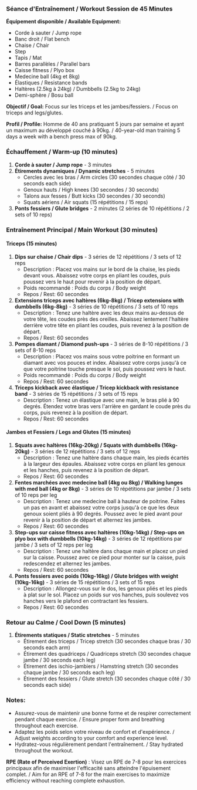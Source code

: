 ### Séance d'Entraînement / Workout Session de 45 Minutes

**Équipement disponible / Available Equipment:**
- Corde à sauter / Jump rope
- Banc droit / Flat bench
- Chaise / Chair
- Step
- Tapis / Mat
- Barres parallèles / Parallel bars
- Caisse fitness / Plyo box
- Medecine ball (4kg et 8kg)
- Élastiques / Resistance bands
- Haltères (2.5kg à 24kg) / Dumbbells (2.5kg to 24kg)
- Demi-sphère / Bosu ball

**Objectif / Goal:** Focus sur les triceps et les jambes/fessiers. / Focus on triceps and legs/glutes.

**Profil / Profile:** Homme de 40 ans pratiquant 5 jours par semaine et ayant un maximum au développé couché à 90kg. / 40-year-old man training 5 days a week with a bench press max of 90kg.

### Échauffement / Warm-up (10 minutes)
1. **Corde à sauter / Jump rope** - 3 minutes
2. **Étirements dynamiques / Dynamic stretches** - 5 minutes
   - Cercles avec les bras / Arm circles (30 secondes chaque côté / 30 seconds each side)
   - Genoux hauts / High knees (30 secondes / 30 seconds)
   - Talons aux fesses / Butt kicks (30 secondes / 30 seconds)
   - Squats aériens / Air squats (15 répétitions / 15 reps)
3. **Ponts fessiers / Glute bridges** - 2 minutes (2 séries de 10 répétitions / 2 sets of 10 reps)

### Entraînement Principal / Main Workout (30 minutes)
#### Triceps (15 minutes)
1. **Dips sur chaise / Chair dips** - 3 séries de 12 répétitions / 3 sets of 12 reps
   - Description : Placez vos mains sur le bord de la chaise, les pieds devant vous. Abaissez votre corps en pliant les coudes, puis poussez vers le haut pour revenir à la position de départ.
   - Poids recommandé : Poids du corps / Body weight
   - Repos / Rest: 60 secondes
2. **Extensions triceps avec haltères (6kg-8kg) / Tricep extensions with dumbbells (6kg-8kg)** - 3 séries de 10 répétitions / 3 sets of 10 reps
   - Description : Tenez une haltère avec les deux mains au-dessus de votre tête, les coudes près des oreilles. Abaissez lentement l'haltère derrière votre tête en pliant les coudes, puis revenez à la position de départ.
   - Repos / Rest: 60 secondes
3. **Pompes diamant / Diamond push-ups** - 3 séries de 8-10 répétitions / 3 sets of 8-10 reps
   - Description : Placez vos mains sous votre poitrine en formant un diamant avec vos pouces et index. Abaissez votre corps jusqu'à ce que votre poitrine touche presque le sol, puis poussez vers le haut.
   - Poids recommandé : Poids du corps / Body weight
   - Repos / Rest: 60 secondes
4. **Triceps kickback avec élastique / Tricep kickback with resistance band** - 3 séries de 15 répétitions / 3 sets of 15 reps
   - Description : Tenez un élastique avec une main, le bras plié à 90 degrés. Étendez votre bras vers l'arrière en gardant le coude près du corps, puis revenez à la position de départ.
   - Repos / Rest: 60 secondes

#### Jambes et Fessiers / Legs and Glutes (15 minutes)
1. **Squats avec haltères (16kg-20kg) / Squats with dumbbells (16kg-20kg)** - 3 séries de 12 répétitions / 3 sets of 12 reps
   - Description : Tenez une haltère dans chaque main, les pieds écartés à la largeur des épaules. Abaissez votre corps en pliant les genoux et les hanches, puis revenez à la position de départ.
   - Repos / Rest: 60 secondes
2. **Fentes marchées avec medecine ball (4kg ou 8kg) / Walking lunges with med ball (4kg or 8kg)** - 3 séries de 10 répétitions par jambe / 3 sets of 10 reps per leg
   - Description : Tenez une medecine ball à hauteur de poitrine. Faites un pas en avant et abaissez votre corps jusqu'à ce que les deux genoux soient pliés à 90 degrés. Poussez avec le pied avant pour revenir à la position de départ et alternez les jambes.
   - Repos / Rest: 60 secondes
3. **Step-ups sur caisse fitness avec haltères (10kg-14kg) / Step-ups on plyo box with dumbbells (10kg-14kg)** - 3 séries de 12 répétitions par jambe / 3 sets of 12 reps per leg
   - Description : Tenez une haltère dans chaque main et placez un pied sur la caisse. Poussez avec ce pied pour monter sur la caisse, puis redescendez et alternez les jambes.
   - Repos / Rest: 60 secondes
4. **Ponts fessiers avec poids (10kg-16kg) / Glute bridges with weight (10kg-16kg)** - 3 séries de 15 répétitions / 3 sets of 15 reps
   - Description : Allongez-vous sur le dos, les genoux pliés et les pieds à plat sur le sol. Placez un poids sur vos hanches, puis soulevez vos hanches vers le plafond en contractant les fessiers.
   - Repos / Rest: 60 secondes

### Retour au Calme / Cool Down (5 minutes)
1. **Étirements statiques / Static stretches** - 5 minutes
   - Étirement des triceps / Tricep stretch (30 secondes chaque bras / 30 seconds each arm)
   - Étirement des quadriceps / Quadriceps stretch (30 secondes chaque jambe / 30 seconds each leg)
   - Étirement des ischio-jambiers / Hamstring stretch (30 secondes chaque jambe / 30 seconds each leg)
   - Étirement des fessiers / Glute stretch (30 secondes chaque côté / 30 seconds each side)

### Notes:
- Assurez-vous de maintenir une bonne forme et de respirer correctement pendant chaque exercice. / Ensure proper form and breathing throughout each exercise.
- Adaptez les poids selon votre niveau de confort et d'expérience. / Adjust weights according to your comfort and experience level.
- Hydratez-vous régulièrement pendant l'entraînement. / Stay hydrated throughout the workout.

**RPE (Rate of Perceived Exertion)** : Visez un RPE de 7-8 pour les exercices principaux afin de maximiser l'efficacité sans atteindre l'épuisement complet. / Aim for an RPE of 7-8 for the main exercises to maximize efficiency without reaching complete exhaustion.
